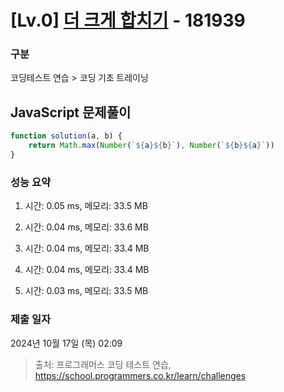 # [Lv.0] [더 크게 합치기](https://school.programmers.co.kr/learn/courses/30/lessons/181939?language=javascript) - 181939 

### 구분

코딩테스트 연습 > 코딩 기초 트레이닝

## JavaScript 문제풀이

```js
function solution(a, b) {
    return Math.max(Number(`${a}${b}`), Number(`${b}${a}`))
}
```

### 성능 요약

1. 시간: 0.05 ms, 메모리: 33.5 MB

2. 시간: 0.04 ms, 메모리: 33.6 MB
3. 시간: 0.04 ms, 메모리: 33.4 MB
4. 시간: 0.04 ms, 메모리: 33.4 MB
5. 시간: 0.03 ms, 메모리: 33.5 MB

### 제출 일자

2024년 10월 17일 (목) 02:09

> 출처: 프로그래머스 코딩 테스트 연습, https://school.programmers.co.kr/learn/challenges